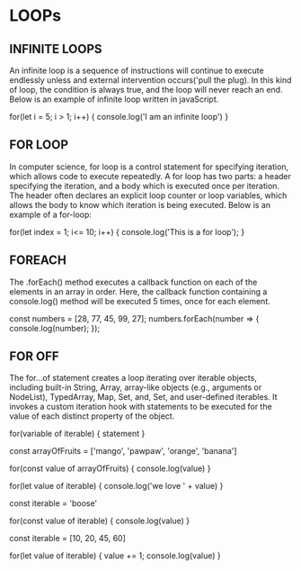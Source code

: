# LOOPs

## INFINITE LOOPS
An infinite loop is a sequence of instructions will continue to execute endlessly unless and external intervention occurs('pull the plug). In this kind of loop, the condition is always true, and the loop will never reach an end. Below is an example of infinite loop written in javaScript.

for(let i = 5; i > 1; i++) {
  console.log('I am an infinite loop')
}

## FOR LOOP
In computer science, for loop is a control statement for specifying iteration, which allows code to execute repeatedly. A for loop has two parts: a header specifying the iteration, and a body which is executed once per iteration. The header often declares an explicit loop counter or loop variables, which allows the body to know which iteration is being executed.
Below is an example of a for-loop:

for(let index = 1; i<= 10; i++) {
  console.log('This is a for loop');
}

## FOREACH
The .forEach() method executes a callback function on each of the elements in an array in order. Here, the callback function containing a console.log() method will be executed 5 times, once for each element.

const numbers = [28, 77, 45, 99, 27];
numbers.forEach(number => {
console.log(number);
});

## FOR OFF
The for...of statement creates a loop iterating over iterable objects, including built-in String, Array, array-like objects (e.g., arguments or NodeList), TypedArray, Map, Set, and, Set, and user-defined iterables. It invokes a custom iteration hook with statements to be executed for the value of each distinct property of the object.

for(variable of iterable) {
  statement
}

const arrayOfFruits = ['mango', 'pawpaw', 'orange', 'banana']

for(const value of arrayOfFruits) {
  console.log(value)
}

for(let value of iterable) {
  console.log('we love ' + value)
}

const iterable = 'boose'

for(const value of iterable) {
  console.log(value)
}

const iterable = [10, 20, 45, 60]

for(let value of iterable) {
  value += 1;
  console.log(value)
}

